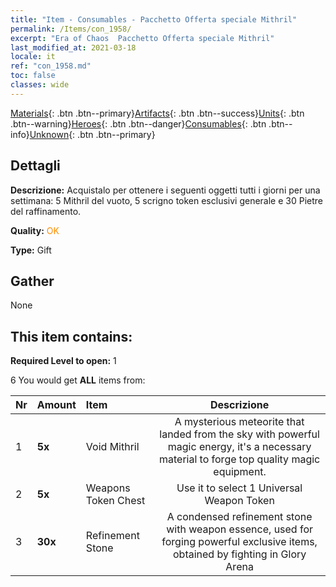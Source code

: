 ```yaml
---
title: "Item - Consumables - Pacchetto Offerta speciale Mithril"
permalink: /Items/con_1958/
excerpt: "Era of Chaos  Pacchetto Offerta speciale Mithril"
last_modified_at: 2021-03-18
locale: it
ref: "con_1958.md"
toc: false
classes: wide
---
```

 [Materials](/it/Items/){: .btn .btn--primary}[Artifacts](/it/Items/Artifacts/){: .btn .btn--success}[Units](/it/Items/Units/){: .btn .btn--warning}[Heroes](/it/Items/Heroes/){: .btn .btn--danger}[Consumables](/it/Items/Consumables/){: .btn .btn--info}[Unknown](/it/Items/Unknown/){: .btn .btn--primary}

## Dettagli
 **Descrizione:** Acquistalo per ottenere i seguenti oggetti tutti i giorni per una settimana: 5 Mithril del vuoto, 5 scrigno token esclusivi generale e 30 Pietre del raffinamento.

 **Quality:** <span style="color: #FF8C00">OK</span>

 **Type:** Gift

## Gather

  None

## This item contains:

 **Required Level to open:** 1

 6 You would get **ALL** items  from:

  | Nr | Amount |     Item    | Descrizione |
  |:---|:-------|:------------|:-----------:|
  | 1 |  **5x** | Void Mithril | A mysterious meteorite that landed from the sky with powerful magic energy, it's a necessary material to forge top quality magic equipment.  | 
  | 2 |  **5x** | Weapons Token Chest | Use it to select 1 Universal Weapon Token  | 
  | 3 |  **30x** | Refinement Stone | A condensed refinement stone with weapon essence, used for forging powerful exclusive items, obtained by fighting in Glory Arena  | 
